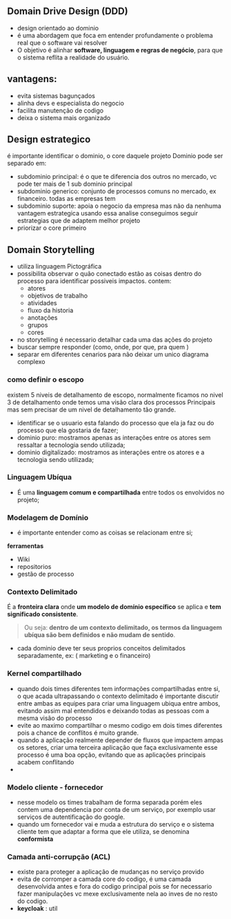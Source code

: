 ## Domain Drive Design (DDD)
- design orientado ao dominio
- é uma abordagem que foca em entender profundamente o problema real que o software vai resolver 
- O objetivo é alinhar **software, linguagem e regras de negócio**, para que o sistema reflita a realidade do usuário.

## vantagens:
 - evita sistemas bagunçados
 - alinha devs e especialista do negocio
 - facilita manutenção de codigo
 - deixa o sistema mais organizado

## Design estrategico
é importante identificar o dominio, o core daquele projeto
Dominio pode ser separado em:
- subdominio principal: é o que te diferencia dos outros no mercado, vc pode ter mais de 1 sub dominio principal
- subdominio generico: conjunto de processos comuns no mercado, ex financeiro. todas as empresas tem
- subdominio suporte: apoia o negocio da empresa mas não da nenhuma vantagem estrategica
usando essa analise conseguimos seguir estrategias que de adaptem melhor projeto
- priorizar o core primeiro 

## Domain Storytelling
- utiliza linguagem Pictográfica
- possibilita observar o quão conectado estão as coisas dentro do processo para identificar possiveis impactos.
contem:
	- atores
	- objetivos de trabalho
	- atividades 
	- fluxo da historia
	- anotações
	- grupos
	- cores
- no storytelling é necessario detalhar cada uma das ações do projeto
- buscar sempre responder (como, onde, por que, pra quem )
- separar em diferentes cenarios para não deixar um unico diagrama complexo

### como definir o escopo
existem 5 niveis de detalhamento de escopo, normalmente ficamos no nivel 3 de detalhamento onde temos uma visão clara dos processos Principais mas sem precisar de um nivel de detalhamento tão grande.

- identificar se o usuario esta falando do processo que ela ja faz ou do processo que ela gostaria de fazer; 
- dominio puro: mostramos apenas as interações entre os atores sem ressaltar a tecnologia sendo utilizada;
- dominio digitalizado: mostramos as interações entre os atores e a tecnologia sendo utilizada;

### Linguagem Ubíqua
- É uma **linguagem comum e compartilhada** entre todos os envolvidos no projeto;
###  Modelagem de Domínio
- é importante entender como as coisas se relacionam entre si;

**ferramentas**
- Wiki
- repositorios
- gestão de processo

### Contexto Delimitado
É a **fronteira clara** onde **um modelo de domínio específico** se aplica e **tem significado consistente**.
> Ou seja: **dentro de um contexto delimitado, os termos da linguagem ubíqua são bem definidos e não mudam de sentido**.

- cada dominio deve ter seus proprios conceitos delimitados separadamente, ex: ( marketing e o financeiro)

### Kernel compartilhado
- quando dois times diferentes tem informações compartilhadas entre si, o que acada ultrapassando o contexto delimitado é importante discutir entre ambas as equipes para criar uma linguagem ubiqua entre ambos, evitando assim mal entendidos e deixando todas as pessoas com a mesma visão do processo
- evite ao maximo compartilhar o mesmo codigo em dois times diferentes pois a chance de conflitos é muito grande.
- quando a aplicação realmente depender de fluxos que impactem ampas os setores, criar uma terceira aplicação que faça exclusivamente esse processo é uma boa opção, evitando que as aplicações principais acabem conflitando
-  
### Modelo cliente - fornecedor
- nesse modelo os times trabalham de forma separada porém eles contem uma dependencia por conta de um serviço, por exemplo usar serviços de autentificação do google.
- quando um fornecedor vai e muda a estrutura do serviço e o sistema cliente tem que adaptar a forma que ele utiliza, se denomina **conformista**

### Camada anti-corrupção (ACL)
- existe para proteger a aplicação de mudanças no serviço provido
- evita de corromper a camada core do codigo, é uma camada desenvolvida antes e fora do codigo principal pois se for necessario fazer manipulações vc mexe exclusivamente nela ao inves de no resto do codigo.
- **keycloak** : util
<!--stackedit_data:
eyJoaXN0b3J5IjpbLTE0Nzg5NzgxMTIsNTIwODY5ODksLTE3OD
Q1MzAxMTYsMTQyODY5NDgwNSwyMDg4MDMzOTQ4LDE2MzIzNzAy
OTUsMTc5NDk3NzcwMCwtNzI1NTg3MjYyLDE4OTcwMjM5NTQsLT
gwMTY3OTI4NywtMTM1MzQwODIwNSwyMDg3NDQyNTk4LC0xNDMx
NDI1NTIwLDIwODc0NDI1OTgsMTM4MTM3MDg1MiwtMjU4NjU0Mj
k2LDIxMjI2OTY2MjQsLTE3NjkzNzE3MTQsMjUyMDg1MTk1XX0=

-->